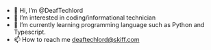 - 👋 Hi, I’m @DeafTechlord
- 👀 I’m interested in coding/informational technician
- 🌱 I’m currently learning programming language such as Python and Typescript.
- 📫 How to reach me deaftechlord@skiff.com

<!---
DeafTechlord/DeafTechlord is a ✨ special ✨ repository because its `README.md` (this file) appears on your GitHub profile.
You can click the Preview link to take a look at your changes.
--->
